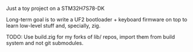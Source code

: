 Just a toy project on a STM32H7S78-DK

Long-term goal is to write a UF2 bootloader + keyboard firmware on top to learn low-level stuff and, specially, zig.

TODO: Use build.zig for my forks of lib/ repos, import them from build system and not git submodules.
